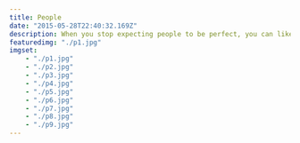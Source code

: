 ```yaml
---
title: People
date: "2015-05-28T22:40:32.169Z"
description: When you stop expecting people to be perfect, you can like them for who they are.
featuredimg: "./p1.jpg" 
imgset:
    - "./p1.jpg"
    - "./p2.jpg"
    - "./p3.jpg"
    - "./p4.jpg"
    - "./p5.jpg"
    - "./p6.jpg"
    - "./p7.jpg"
    - "./p8.jpg" 
    - "./p9.jpg" 
---
```


 